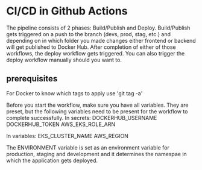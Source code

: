 # CI/CD in Github Actions
The pipeline consists of 2 phases: Build/Publish and Deploy. Build/Publish gets triggered on a push to the branch (devs, prod, stag, etc.) and depending on in which folder you made changes either frontend or backend will get published to Docker Hub. 
After completion of either of those workflows, the deploy workflow gets triggered. You can also trigger the deploy workflow manually should you want to.

## prerequisites
For Docker to know which tags to apply use 'git tag -a'

Before you start the workflow, make sure you have all variables. They are preset, but the following variables need to be present for the workflow to complete successfully.
In secrets:
DOCKERHUB_USERNAME
DOCKERHUB_TOKEN
AWS_EKS_ROLE_ARN

In variables:
EKS_CLUSTER_NAME
AWS_REGION

The ENVIRONMENT variable is set as an environment variable for production, staging and development and it determines the namespae in which the application gets deployed.